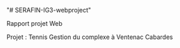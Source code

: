 "# SERAFIN-IG3-webproject"

Rapport projet Web

Projet : Tennis Gestion du complexe à Ventenac Cabardes
